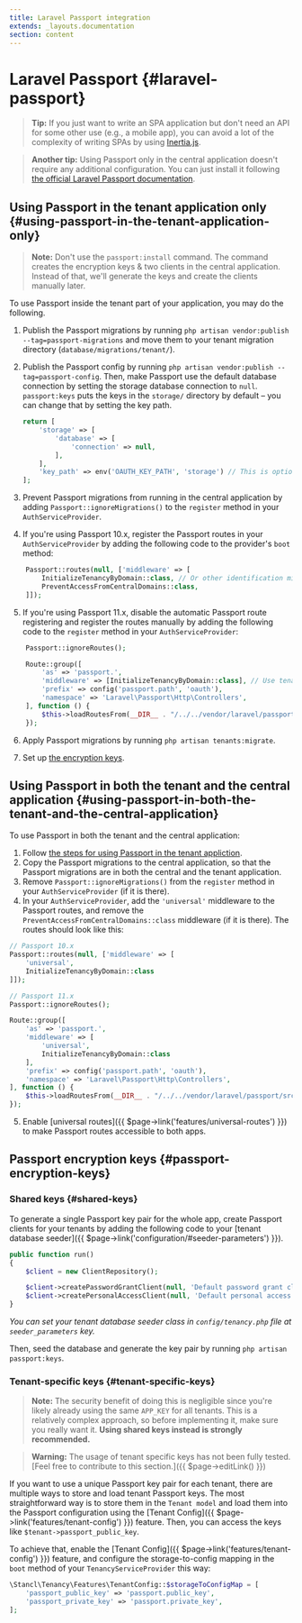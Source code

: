 ```yaml
---
title: Laravel Passport integration
extends: _layouts.documentation
section: content
---
```


# Laravel Passport {#laravel-passport}

> **Tip:** If you just want to write an SPA application but don't need an API for some other use (e.g., a mobile app), you can avoid a lot of the complexity of writing SPAs by using [Inertia.js](https://inertiajs.com/).

> **Another tip:** Using Passport only in the central application doesn't require any additional configuration. You can just install it following [the official Laravel Passport documentation](https://laravel.com/docs/9.x/passport).

## **Using Passport in the tenant application only** {#using-passport-in-the-tenant-application-only}

> **Note:** Don't use the `passport:install` command. The command creates the encryption keys & two clients in the central application. Instead of that, we'll generate the keys and create the clients manually later.

To use Passport inside the tenant part of your application, you may do the following.

1. Publish the Passport migrations by running `php artisan vendor:publish --tag=passport-migrations` and move them to your tenant migration directory (`database/migrations/tenant/`).
2. Publish the Passport config by running `php artisan vendor:publish --tag=passport-config`. Then, make Passport use the default database connection by setting the storage database connection to `null`. `passport:keys` puts the keys in the `storage/` directory by default – you can change that by setting the key path.
    ```php
    return [
        'storage' => [
            'database' => [
                'connection' => null,
            ],
        ],
        'key_path' => env('OAUTH_KEY_PATH', 'storage') // This is optional
    ];
    ```

3. Prevent Passport migrations from running in the central application by adding `Passport::ignoreMigrations()` to the `register` method in your `AuthServiceProvider`.

4. If you're using Passport 10.x, register the Passport routes in your `AuthServiceProvider` by adding the following code to the provider's `boot` method:
```php
    Passport::routes(null, ['middleware' => [
        InitializeTenancyByDomain::class, // Or other identification middleware of your choice
        PreventAccessFromCentralDomains::class,
    ]]);
```


5. If you're using Passport 11.x, disable the automatic Passport route registering and register the routes manually by adding the following code to the `register` method in your `AuthServiceProvider`:

```php
    Passport::ignoreRoutes();

    Route::group([
        'as' => 'passport.',
        'middleware' => [InitializeTenancyByDomain::class], // Use tenancy initialization middleware of your choice
        'prefix' => config('passport.path', 'oauth'),
        'namespace' => 'Laravel\Passport\Http\Controllers',
    ], function () {
        $this->loadRoutesFrom(__DIR__ . "/../../vendor/laravel/passport/src/../routes/web.php");
    });
```

6. Apply Passport migrations by running `php artisan tenants:migrate`.

7. Set up [the encryption keys](#passport-encryption-keys).

## **Using Passport in both the tenant and the central application** {#using-passport-in-both-the-tenant-and-the-central-application}
To use Passport in both the tenant and the central application:

1. Follow [the steps for using Passport in the tenant appliction](#using-passport-in-the-tenant-application-only).
2. Copy the Passport migrations to the central application, so that the Passport migrations are in both the central and the tenant application.
3. Remove `Passport::ignoreMigrations()` from the `register` method in your `AuthServiceProvider` (if it is there).
4. In your `AuthServiceProvider`, add the `'universal'` middleware to the Passport routes, and remove the `PreventAccessFromCentralDomains::class` middleware (if it is there). The routes should look like this:
```php
// Passport 10.x
Passport::routes(null, ['middleware' => [
    'universal',
    InitializeTenancyByDomain::class
]]);

// Passport 11.x
Passport::ignoreRoutes();

Route::group([
    'as' => 'passport.',
    'middleware' => [
        'universal',
        InitializeTenancyByDomain::class
    ],
    'prefix' => config('passport.path', 'oauth'),
    'namespace' => 'Laravel\Passport\Http\Controllers',
], function () {
    $this->loadRoutesFrom(__DIR__ . "/../../vendor/laravel/passport/src/../routes/web.php");
});
```
5. Enable [universal routes]({{ $page->link('features/universal-routes') }}) to make Passport routes accessible to both apps.

## **Passport encryption keys** {#passport-encryption-keys}
### **Shared keys** {#shared-keys}
To generate a single Passport key pair for the whole app, create Passport clients for your tenants by adding the following code to your [tenant database seeder]({{ $page->link('configuration/#seeder-parameters') }}).

```php
public function run()
{
    $client = new ClientRepository();

    $client->createPasswordGrantClient(null, 'Default password grant client', 'http://your.redirect.path');
    $client->createPersonalAccessClient(null, 'Default personal access client', 'http://your.redirect.path');
}
```
*You can set your tenant database seeder class in `config/tenancy.php` file at `seeder_parameters` key.*

Then, seed the database and generate the key pair by running `php artisan passport:keys`.

### **Tenant-specific keys** {#tenant-specific-keys}
> **Note:** The security benefit of doing this is negligible since you're likely already using the same `APP_KEY` for all tenants. This is a relatively complex approach, so before implementing it, make sure you really want it. **Using shared keys instead is strongly recommended.**

> **Warning:** The usage of tenant specific keys has not been fully tested. [Feel free to contribute to this section.]({{ $page->editLink() }})

If you want to use a unique Passport key pair for each tenant, there are multiple ways to store and load tenant Passport keys. The most straightforward way is to store them in the `Tenant model` and load them into the Passport configuration using the [Tenant Config]({{ $page->link('features/tenant-config') }}) feature. Then, you can access the keys like `$tenant->passport_public_key`.

To achieve that, enable the [Tenant Config]({{ $page->link('features/tenant-config') }}) feature, and configure the storage-to-config mapping in the `boot` method of your `TenancyServiceProvider` this way:
```php
\Stancl\Tenancy\Features\TenantConfig::$storageToConfigMap = [
    'passport_public_key' => 'passport.public_key',
    'passport_private_key' => 'passport.private_key',
];
```
